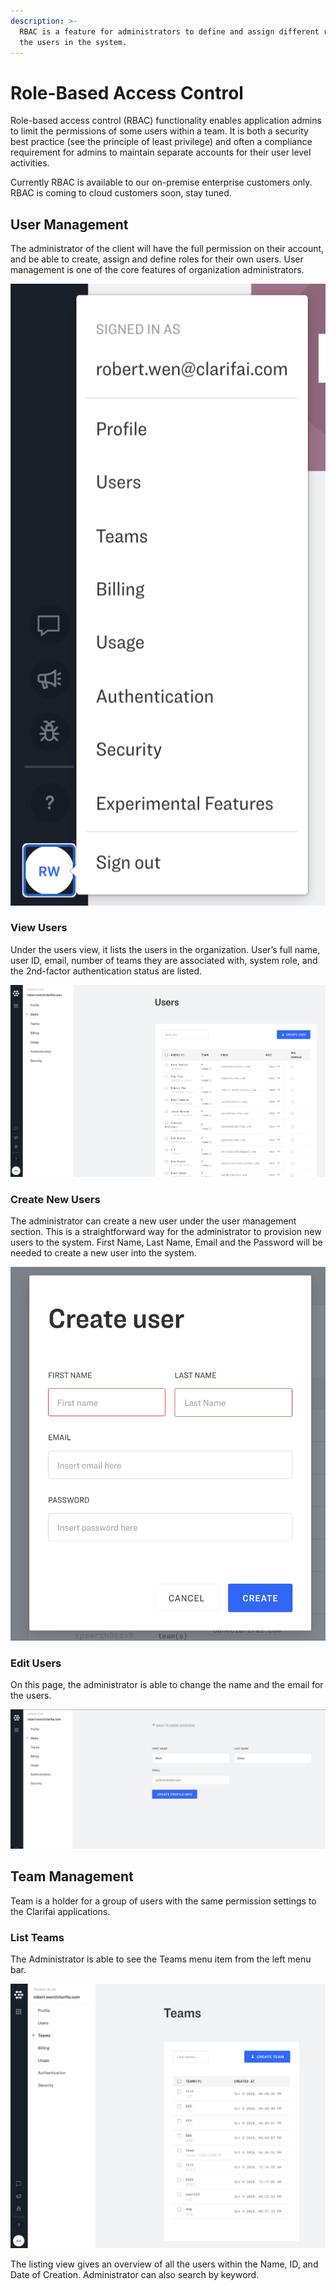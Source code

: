 ```yaml
---
description: >-
  RBAC is a feature for administrators to define and assign different roles to
  the users in the system.
---
```


# Role-Based Access Control

Role-based access control \(RBAC\) functionality enables application admins to limit the permissions of some users within a team. It is both a security best practice \(see the principle of least privilege\) and often a compliance requirement for admins to maintain separate accounts for their user level activities.


Currently RBAC is available to our on-premise enterprise customers only. RBAC is coming to cloud customers soon, stay tuned.


## User Management

The administrator of the client will have the full permission on their account, and be able to create, assign and define roles for their own users. User management is one of the core features of organization administrators.

![](../../.gitbook/assets/usercreationmanagment.png)

### View Users

Under the users view, it lists the users in the organization. User’s full name, user ID, email, number of teams they are associated with, system role, and the 2nd-factor authentication status are listed.

![](../../.gitbook/assets/view-the-users.png)

### Create New Users

The administrator can create a new user under the user management section. This is a straightforward way for the administrator to provision new users to the system. First Name, Last Name, Email and the Password will be needed to create a new user into the system.

![](../../.gitbook/assets/create-new-users.png)

### Edit Users

On this page, the administrator is able to change the name and the email for the users.

![](../../.gitbook/assets/edit-the-users.png)

## Team Management

Team is a holder for a group of users with the same permission settings to the Clarifai applications.

### List Teams

The Administrator is able to see the Teams menu item from the left menu bar.

![](../../.gitbook/assets/list-teams.png)

The listing view gives an overview of all the users within the Name, ID, and Date of Creation. Administrator can also search by keyword.

